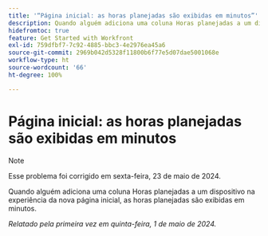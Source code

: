 ```yaml
---
title: '“Página inicial: as horas planejadas são exibidas em minutos”'
description: Quando alguém adiciona uma coluna Horas planejadas a um dispositivo na experiência da nova página inicial, as horas planejadas são exibidas em minutos.
hidefromtoc: true
feature: Get Started with Workfront
exl-id: 759dfbf7-7c92-4885-bbc3-4e2976ea45a6
source-git-commit: 2969b042d5328f11800b6f77e5d07dae5001068e
workflow-type: ht
source-wordcount: '66'
ht-degree: 100%

---
```


# Página inicial: as horas planejadas são exibidas em minutos

>[!NOTE]
>
>Esse problema foi corrigido em sexta-feira, 23 de maio de 2024.

Quando alguém adiciona uma coluna Horas planejadas a um dispositivo na experiência da nova página inicial, as horas planejadas são exibidas em minutos.

_Relatado pela primeira vez em quinta-feira, 1 de maio de 2024._
